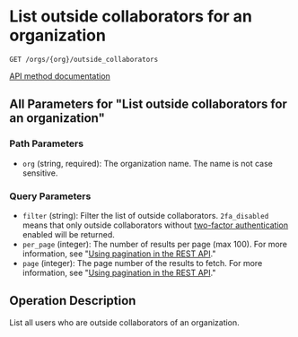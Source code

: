 # List outside collaborators for an organization

`GET /orgs/{org}/outside_collaborators`

[API method documentation](https://docs.github.com/rest/orgs/outside-collaborators#list-outside-collaborators-for-an-organization)

## All Parameters for "List outside collaborators for an organization"

### Path Parameters

- `org` (string, required): The organization name. The name is not case sensitive.
### Query Parameters

- `filter` (string): Filter the list of outside collaborators. `2fa_disabled` means that only outside collaborators without [two-factor authentication](https://github.com/blog/1614-two-factor-authentication) enabled will be returned.
- `per_page` (integer): The number of results per page (max 100). For more information, see "[Using pagination in the REST API](https://docs.github.com/rest/using-the-rest-api/using-pagination-in-the-rest-api)."
- `page` (integer): The page number of the results to fetch. For more information, see "[Using pagination in the REST API](https://docs.github.com/rest/using-the-rest-api/using-pagination-in-the-rest-api)."

## Operation Description

List all users who are outside collaborators of an organization.
